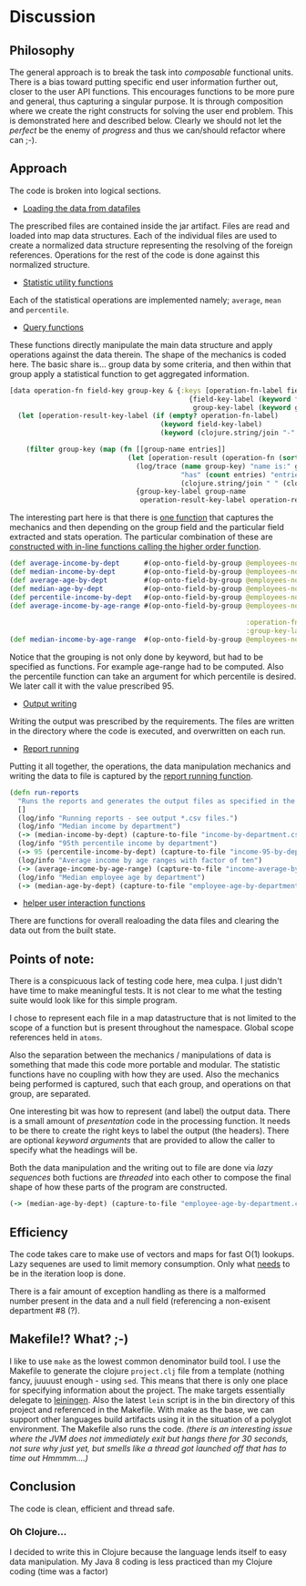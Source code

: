 # Discussion

## Philosophy

The general approach is to break the task into <i>composable</i> functional units.  There is a bias toward putting specific end user information further out, closer to the user API functions.  This encourages functions to be more pure and general, thus capturing a singular purpose.  It is through composition where we create the right constructs for solving the user end problem.  This is demonstrated here and described below.  Clearly we should not let the <i>perfect</i> be the enemy of <i>progress</i> and thus we can/should refactor where can ;-).

## Approach

The code is broken into logical sections.

* [Loading the data from datafiles](https://github.com/gavinmbell/playtastic/blob/master/src/playtastic/core.clj#L46-L91)

The prescribed files are contained inside the jar artifact.  Files are
read and loaded into map data structures.  Each of the individual
files are used to create a normalized data structure representing the
resolving of the foreign references.  Operations for the rest of the
code is done against this normalized structure.

* [Statistic utility functions](https://github.com/gavinmbell/playtastic/blob/master/src/playtastic/core.clj#L92-L143)

Each of the statistical operations are implemented namely; `average`, `mean` and `percentile`.

* [Query functions](https://github.com/gavinmbell/playtastic/blob/master/src/playtastic/core.clj#L144-L177)

These functions directly manipulate the main data structure and apply
operations against the data therein.  The shape of the mechanics is
coded here.  The basic share is... group data by some criteria, and
then within that group apply a statistical function to get aggregated
information.

``` clojure
[data operation-fn field-key group-key & {:keys [operation-fn-label field-key-label group-key-label] :or
                                            {field-key-label (keyword field-key)
                                             group-key-label (keyword group-key)}}]
  (let [operation-result-key-label (if (empty? operation-fn-label)
                                     (keyword field-key-label)
                                     (keyword (clojure.string/join "-" [(name operation-fn-label) (name field-key-label)])))]

    (filter group-key (map (fn [[group-name entries]]
                             (let [operation-result (operation-fn (sort (map field-key (vec entries))))]
                               (log/trace (name group-key) "name is:" group-name
                                          "has" (count entries) "entries,"
                                          (clojure.string/join " " (clojure.string/split (name operation-result-key-label) #"-")) "=" operation-result)
                               {group-key-label group-name
                                operation-result-key-label operation-result})) (sort-by first (group-by group-key data))))))
```

The interesting part here is that there is [one function](https://github.com/gavinmbell/playtastic/blob/master/src/playtastic/core.clj#L148-L177) that captures
the mechanics and then depending on the group field and the particular
field extracted and stats operation.  The particular combination of
these are [constructed with in-line functions calling the higher order
function](https://github.com/gavinmbell/playtastic/blob/master/src/playtastic/core.clj#L178-L191).

``` clojure
(def average-income-by-dept      #(op-onto-field-by-group @employees-norm (partial average)       :salary :dept :operation-fn-label "average"))
(def median-income-by-dept       #(op-onto-field-by-group @employees-norm (partial median)        :salary :dept :operation-fn-label "median")) ;; <--
(def average-age-by-dept         #(op-onto-field-by-group @employees-norm (partial average)       :age    :dept :operation-fn-label "average"))
(def median-age-by-dept          #(op-onto-field-by-group @employees-norm (partial median)        :age    :dept :operation-fn-label "median"))    ;; <--
(def percentile-income-by-dept   #(op-onto-field-by-group @employees-norm (partial percentile %1) :salary :dept :operation-fn-label (str %1"-percentile"))) ;; <--
(def average-income-by-age-range #(op-onto-field-by-group @employees-norm (partial average)       :salary (fn [entry] (try (* (quot (Integer. (:age entry)) 10)10)
                                                                                                                           (catch Exception e true))) ;; <-- small hack for filter phase
                                                          :operation-fn-label "average"
                                                          :group-key-label "age-range"))
(def median-income-by-age-range  #(op-onto-field-by-group @employees-norm (partial median)        :salary (fn [entry] (* (quot (Integer. (:age entry)) 10)10)) :operation-fn-label "median"))

```

Notice that the grouping is not only done by keyword, but had to be specified as functions.  For example age-range had to be computed.  Also the percentile function can take an argument for which percentile is desired.  We later call it with the value prescribed 95.

* [Output writing](https://github.com/gavinmbell/playtastic/blob/master/src/playtastic/core.clj#L192-L202)

Writing the output was prescribed by the requirements.  The files are written in the directory where the code is executed, and overwritten on each run.

* [Report running](https://github.com/gavinmbell/playtastic/blob/master/src/playtastic/core.clj#L225-L241)

Putting it all together, the operations, the data manipulation
mechanics and writing the data to file is captured by the [report
running function](https://github.com/gavinmbell/playtastic/blob/master/src/playtastic/core.clj#L225-L241).

``` clojure
(defn run-reports
  "Runs the reports and generates the output files as specified in the challenge"
  []
  (log/info "Running reports - see output *.csv files.")
  (log/info "Median income by department")
  (-> (median-income-by-dept) (capture-to-file "income-by-department.csv") (table))
  (log/info "95th percentile income by department")
  (-> 95 (percentile-income-by-dept) (capture-to-file "income-95-by-department.csv") table)
  (log/info "Average income by age ranges with factor of ten")
  (-> (average-income-by-age-range) (capture-to-file "income-average-by-age-range.csv") table)
  (log/info "Median employee age by department")
  (-> (median-age-by-dept) (capture-to-file "employee-age-by-department.csv") table))
```

* [helper user interaction functions](https://github.com/gavinmbell/playtastic/blob/master/src/playtastic/core.clj#L203-L224)

There are functions for overall realoading the data files and clearing the data out from the built state.

## Points of note:

There is a conspicuous lack of testing code here, mea culpa.  I just
didn't have time to make meaningful tests.  It is not clear to me what
the testing suite would look like for this simple program.

I chose to represent each file in a map datastructure that is not
limited to the scope of a function but is present throughout the
namespace.  Global scope references held in `atoms`.

Also the separation
between the mechanics / manipulations of data is something that made
this code more portable and modular.  The statistic functions have no
coupling with how they are used.  Also the mechanics being performed
is captured, such that each group, and operations on that group, are
separated.

One interesting bit was how to represent (and label) the output data.
There is a small amount of <i>presentation</i> code in the processing
function.  It needs to be there to create the right keys to label the
output (the headers).  There are optional <i>keyword arguments</i>
that are provided to allow the caller to specify what the headings
will be.

Both the data manipulation and the writing out to file are done via
<i>lazy sequences</i> both fuctions are <i>threaded</i> into each other
to compose the final shape of how these parts of the program are
constructed.

``` clojure
(-> (median-age-by-dept) (capture-to-file "employee-age-by-department.csv") table))
```

## Efficiency

The code takes care to make use of vectors and maps for fast O(1) lookups.  Lazy sequenes are used to limit memory consumption.  Only what <u>needs</u> to be in the iteration loop is done.

There is a fair amount of exception handling as there is a malformed number present in the data and a null field (referencing a non-exisent department #8 (?).

## Makefile!? What? ;-)

I like to use `make` as the lowest common denominator build tool.  I use the Makefile to generate the clojure `project.clj` file from a template (nothing fancy, juuuust enough - using `sed`.  This means that there is only one place for specifying information about the project. The make targets essentially delegate to [leiningen](https://leiningen.org/).  Also the latest `lein` script is in the bin directory of this project and referenced in the Makefile.  With make as the base, we can support other languages build artifacts using it in the situation of a polyglot environment.  The Makefile also runs the code. <i>(there is an interesting issue where the JVM does not immediately exit but hangs there for 30 seconds, not sure why just yet, but smells like a thread got launched off that has to time out Hmmmm....)</i>

## Conclusion

The code is clean, efficient and thread safe.

### Oh Clojure...

I decided to write this in Clojure because the language lends itself to easy data manipulation.  My Java 8 coding is less practiced than my Clojure coding (time was a factor)
